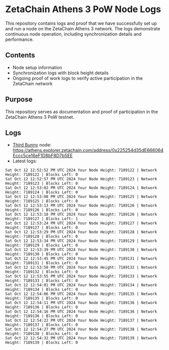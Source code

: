 # ZetaChain Athens 3 PoW Node Logs
This repository contains logs and proof that we have successfully set up and run a node on the ZetaChain Athens 3 network. The logs demonstrate continuous node operation, including synchronization details and performance.

## Contents
- Node setup information
- Synchronization logs with block height details
- Ongoing proof of work logs to verify active participation in the ZetaChain network

## Purpose
This repository serves as documentation and proof of participation in the ZetaChain Athens 3 PoW testnet.

## Logs

- [Third Bunny](https://thirdbunny.xyz/) node: https://athens.explorer.zetachain.com/address/0x225254d35dE666064Eccc5ce16eF1D8bF8D7b5EE
- Latest logs:
```
Sat Oct 12 12:52:52 PM UTC 2024 Your Node Height: 7189122 | Network Height: 7189122 | Blocks Left: 0
Sat Oct 12 12:52:57 PM UTC 2024 Your Node Height: 7189123 | Network Height: 7189123 | Blocks Left: 0
Sat Oct 12 12:53:02 PM UTC 2024 Your Node Height: 7189124 | Network Height: 7189124 | Blocks Left: 0
Sat Oct 12 12:53:08 PM UTC 2024 Your Node Height: 7189125 | Network Height: 7189125 | Blocks Left: 0
Sat Oct 12 12:53:13 PM UTC 2024 Your Node Height: 7189126 | Network Height: 7189126 | Blocks Left: 0
Sat Oct 12 12:53:18 PM UTC 2024 Your Node Height: 7189126 | Network Height: 7189127 | Blocks Left: 1
Sat Oct 12 12:53:24 PM UTC 2024 Your Node Height: 7189127 | Network Height: 7189127 | Blocks Left: 0
Sat Oct 12 12:53:29 PM UTC 2024 Your Node Height: 7189128 | Network Height: 7189128 | Blocks Left: 0
Sat Oct 12 12:53:34 PM UTC 2024 Your Node Height: 7189129 | Network Height: 7189129 | Blocks Left: 0
Sat Oct 12 12:53:39 PM UTC 2024 Your Node Height: 7189130 | Network Height: 7189130 | Blocks Left: 0
Sat Oct 12 12:53:45 PM UTC 2024 Your Node Height: 7189131 | Network Height: 7189131 | Blocks Left: 0
Sat Oct 12 12:53:50 PM UTC 2024 Your Node Height: 7189132 | Network Height: 7189132 | Blocks Left: 0
Sat Oct 12 12:53:55 PM UTC 2024 Your Node Height: 7189133 | Network Height: 7189133 | Blocks Left: 0
Sat Oct 12 12:54:01 PM UTC 2024 Your Node Height: 7189134 | Network Height: 7189134 | Blocks Left: 0
Sat Oct 12 12:54:06 PM UTC 2024 Your Node Height: 7189135 | Network Height: 7189135 | Blocks Left: 0
Sat Oct 12 12:54:11 PM UTC 2024 Your Node Height: 7189136 | Network Height: 7189136 | Blocks Left: 0
Sat Oct 12 12:54:16 PM UTC 2024 Your Node Height: 7189136 | Network Height: 7189136 | Blocks Left: 0
Sat Oct 12 12:54:22 PM UTC 2024 Your Node Height: 7189137 | Network Height: 7189137 | Blocks Left: 0
Sat Oct 12 12:54:27 PM UTC 2024 Your Node Height: 7189138 | Network Height: 7189138 | Blocks Left: 0
Sat Oct 12 12:54:32 PM UTC 2024 Your Node Height: 7189139 | Network Height: 7189139 | Blocks Left: 0
```
